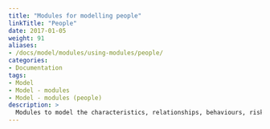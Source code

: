 ```yaml
---
title: "Modules for modelling people"
linkTitle: "People"
date: 2017-01-05
weight: 91
aliases:
- /docs/model/modules/using-modules/people/
categories: 
- Documentation
tags: 
- Model
- Model - modules
- Model - modules (people)
description: >
  Modules to model the characteristics, relationships, behaviours, risk factors and outcomes of young people and individuals who interact with young people are collectively referred to as the "Spring To Life" sub-model. A table summarising Spring To Life [module libraries for modelling people](/docs/tutorials/finding/libraries/) is available. Additional information (e.g. tutorials and blog articles) about currently available Spring To Life modules is labelled with the ["model-modules-people"](/tags/model-modules-people/) tag. Resources about Spring To Life datasets are tagged with ["data-datasets-people"](/tags/data-datasets-people/). Brief information about additional [unreleased Spring To Life modules](/docs/getting-started/pipeline/pipeline-people/) that are in development is also available.
---
```


